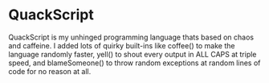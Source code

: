 # QuackScript
QuackScript is my unhinged programming language thats based on chaos and caffeine. I added lots of quirky built-ins like coffee() to make the language randomly faster, yell() to shout every output in ALL CAPS at triple speed, and blameSomeone() to throw random exceptions at random lines of code for no reason at all.
